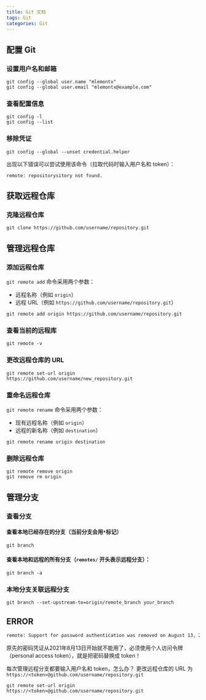 ```yaml
---
title: Git 文档
tags: Git
categories: Git
---
```


## 配置 Git

### 设置用户名和邮箱

```shell
git config --global user.name "mlemontx"
git config --global user.email "mlemontx@example.com"
```

### 查看配置信息

```shell
git config -l
git config --list
```

### 移除凭证

```shell
git config --global --unset credential.helper
```

出现以下错误可以尝试使用该命令（拉取代码时输入用户名和 token）：

```shell
remote: repositorysitory not found.
```

## 获取远程仓库

### 克隆远程仓库

```shell
git clone https://github.com/username/repository.git
```

## 管理远程仓库

### 添加远程仓库

`git remote add` 命令采用两个参数：

-   远程名称（例如 `origin`）
-   远程 URL（例如 `https://github.com/username/repository.git`）

```shell
git remote add origin https://github.com/username/repository.git
```

### 查看当前的远程库

```shell
git remote -v
```

### 更改远程仓库的 URL

```shell
git remote set-url origin https://github.com/username/new_repository.git
```

### 重命名远程仓库

`git remote rename` 命令采用两个参数：

-   现有远程名称（例如 `origin`）
-   远程的新名称（例如 `destination`）

```shell
git remote rename origin destination
```

### 删除远程仓库

```shell
git remote remove origin
git remove rm origin
```

## 管理分支

### 查看分支

#### 查看本地已经存在的分支（当前分支会用`*`标记）
```shell
git branch
```

#### 查看本地和远程的所有分支（`remotes/` 开头表示远程分支）：

```shell
git branch -a
```

### 本地分支关联远程分支

```shell
git branch --set-upstream-to=origin/remote_branch your_branch
```

## ERROR

```txt
remote: Support for password authentication was removed on August 13, 2021. Please use a personal access token instead.
```

原先的密码凭证从2021年8月13日开始就不能用了，必须使用个人访问令牌（personal access token），就是把密码替换成 token！

每次管理远程分支都要输入用户名和 token，怎么办？
更改远程仓库的 URL 为 `https://<token>@github.com/username/repository.git`

```shell
git remote set-url origin https://<token>@github.com/username/repository.git
```